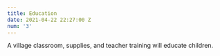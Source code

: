 ```yaml
---
title: Education
date: 2021-04-22 22:27:00 Z
num: '3'
---
```


A village classroom, supplies, and teacher training will educate children.
